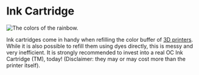 # Ink Cartridge

![The colors of the rainbow.](oredict:opencomputers:inkCartridge)

Ink cartridges come in handy when refilling the color buffer of [3D printers](../block/printer.md). While it is also possible to refill them using dyes directly, this is messy and very inefficient. It is strongly recommended to invest into a real OC Ink Cartridge (TM), today! (Disclaimer: they may or may cost more than the printer itself).
